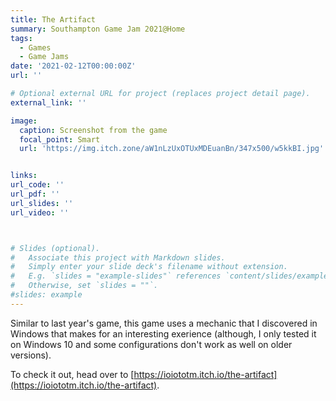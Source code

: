 ```yaml
---
title: The Artifact
summary: Southampton Game Jam 2021@Home
tags:
  - Games
  - Game Jams
date: '2021-02-12T00:00:00Z'
url: ''

# Optional external URL for project (replaces project detail page).
external_link: ''

image:
  caption: Screenshot from the game
  focal_point: Smart
  url: 'https://img.itch.zone/aW1nLzUxOTUxMDEuanBn/347x500/w5kkBI.jpg'


links:
url_code: ''
url_pdf: ''
url_slides: ''
url_video: ''



# Slides (optional).
#   Associate this project with Markdown slides.
#   Simply enter your slide deck's filename without extension.
#   E.g. `slides = "example-slides"` references `content/slides/example-slides.md`.
#   Otherwise, set `slides = ""`.
#slides: example
---
```


Similar to last year's game, this game uses a mechanic that I discovered in Windows that makes for an interesting exerience (although, I only tested it on Windows 10 and some configurations don't work as well on older versions).

To check it out, head over to [https://ioiototm.itch.io/the-artifact](https://ioiototm.itch.io/the-artifact).